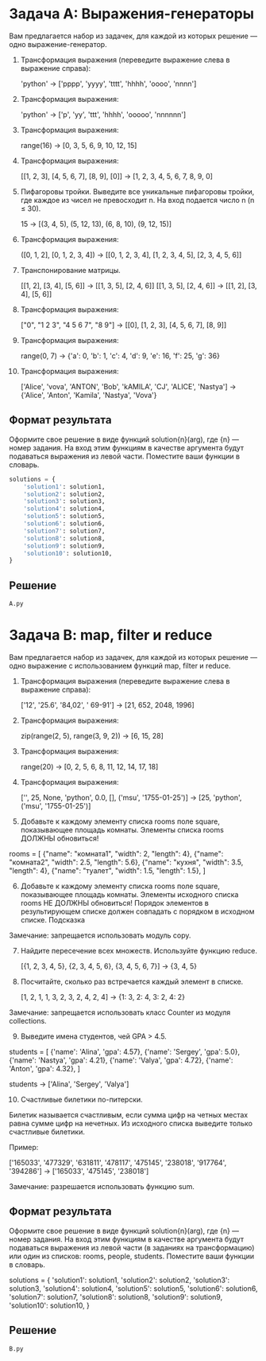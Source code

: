 # Задача А: Выражения-генераторы
Вам предлагается набор из задачек, для каждой из которых решение — одно выражение-генератор.
1. Трансформация выражения (переведите выражение слева в выражение справа):

    'python' -> ['pppp', 'yyyy', 'tttt', 'hhhh', 'oooo', 'nnnn']

2. Трансформация выражения:

    'python' -> ['p', 'yy', 'ttt', 'hhhh', 'ooooo', 'nnnnnn']

3. Трансформация выражения:

    range(16) -> [0, 3, 5, 6, 9, 10, 12, 15]

4. Трансформация выражения:

    [[1, 2, 3], [4, 5, 6, 7], [8, 9], [0]] -> [1, 2, 3, 4, 5, 6, 7, 8, 9, 0]

5. Пифагоровы тройки.
Выведите все уникальные пифагоровы тройки, где каждое из чисел не превосходит n. На вход подается число n (n ≤ 30).

    15 -> [(3, 4, 5), (5, 12, 13), (6, 8, 10), (9, 12, 15)]

6. Трансформация выражения:

    ([0, 1, 2], [0, 1, 2, 3, 4]) -> [[0, 1, 2, 3, 4], [1, 2, 3, 4, 5], [2, 3, 4, 5, 6]]

7. Транспонирование матрицы.

    [[1, 2], [3, 4], [5, 6]] -> [[1, 3, 5], [2, 4, 6]]
    [[1, 3, 5], [2, 4, 6]] -> [[1, 2], [3, 4], [5, 6]]

8. Трансформация выражения:

    ["0", "1 2 3", "4 5 6 7", "8 9"] -> [[0], [1, 2, 3], [4, 5, 6, 7], [8, 9]]

9. Трансформация выражения:

    range(0, 7) -> {'a': 0, 'b': 1, 'c': 4, 'd': 9, 'e': 16, 'f': 25, 'g': 36}

10. Трансформация выражения:

    ['Alice', 'vova', 'ANTON', 'Bob', 'kAMILA', 'CJ', 'ALICE', 'Nastya'] -> {'Alice', 'Anton', 'Kamila', 'Nastya', 'Vova'}

## Формат результата
Оформите свое решение в виде функций solution{n}(arg), где {n} — номер задания. На вход этим функциям в качестве аргумента будут подаваться выражения из левой части. Поместите ваши функции в словарь.

```py
solutions = {
    'solution1': solution1,
    'solution2': solution2,
    'solution3': solution3,
    'solution4': solution4,
    'solution5': solution5,
    'solution6': solution6,
    'solution7': solution7,
    'solution8': solution8,
    'solution9': solution9,
    'solution10': solution10,
}
```
## Решение
    A.py

# Задача B: map, filter и reduce

Вам предлагается набор из задачек, для каждой из которых решение — одно выражение с использованием функций map, filter и reduce.

1. Трансформация выражения (переведите выражение слева в выражение справа):

    ['12', '25.6', '84,02', '  69-91'] -> [21, 652, 2048, 1996]

2. Трансформация выражения:

    zip(range(2, 5), range(3, 9, 2)) -> [6, 15, 28]

3. Трансформация выражения:

    range(20) -> [0, 2, 5, 6, 8, 11, 12, 14, 17, 18]

4. Трансформация выражения:

    ['', 25, None, 'python', 0.0, [], ('msu', '1755-01-25')] -> [25, 'python', ('msu', '1755-01-25')]

5. Добавьте к каждому элементу списка rooms поле square, показывающее площадь комнаты. Элементы списка rooms ДОЛЖНЫ обновиться!

rooms = [
    {"name": "комната1", "width": 2, "length": 4},
    {"name": "комната2", "width": 2.5, "length": 5.6},
    {"name": "кухня", "width": 3.5, "length": 4},
    {"name": "туалет", "width": 1.5, "length": 1.5},
]

6. Добавьте к каждому элементу списка rooms поле square, показывающее площадь комнаты. Элементы исходного списка rooms НЕ ДОЛЖНЫ обновиться! Порядок элементов в результирующем списке должен совпадать с порядком в исходном списке.
Подсказка

Замечание: запрещается использовать модуль copy.

7. Найдите пересечение всех множеств. Используйте функцию reduce.

    [{1, 2, 3, 4, 5}, {2, 3, 4, 5, 6}, {3, 4, 5, 6, 7}] -> {3, 4, 5}

8. Посчитайте, сколько раз встречается каждый элемент в списке.

    [1, 2, 1, 1, 3, 2, 3, 2, 4, 2, 4] -> {1: 3, 2: 4, 3: 2, 4: 2}

Замечание: запрещается использовать класс Counter из модуля collections.

9. Выведите имена студентов, чей GPA > 4.5.

students = [
    {'name': 'Alina', 'gpa': 4.57},
    {'name': 'Sergey', 'gpa': 5.0},
    {'name': 'Nastya', 'gpa': 4.21},
    {'name': 'Valya', 'gpa': 4.72},
    {'name': 'Anton', 'gpa': 4.32},
]

students -> ['Alina', 'Sergey', 'Valya']

10. Счастливые билетики по-питерски.

Билетик называется счастливым, если сумма цифр на четных местах равна сумме цифр на нечетных. Из исходного списка выведите только счастливые билетики.

Пример:

['165033', '477329', '631811', '478117', '475145', '238018', '917764', '394286'] -> ['165033', '475145', '238018']


Замечание: разрешается использовать функцию sum.

## Формат результата

Оформите свое решение в виде функций solution{n}(arg), где {n} — номер задания. На вход этим функциям в качестве аргумента будут подаваться выражения из левой части (в заданиях на трансформацию) или один из списков: rooms, people, students. Поместите ваши функции в словарь.

solutions = {
    'solution1': solution1,
    'solution2': solution2,
    'solution3': solution3,
    'solution4': solution4,
    'solution5': solution5,
    'solution6': solution6,
    'solution7': solution7,
    'solution8': solution8,
    'solution9': solution9,
    'solution10': solution10,
}

## Решение
    B.py
